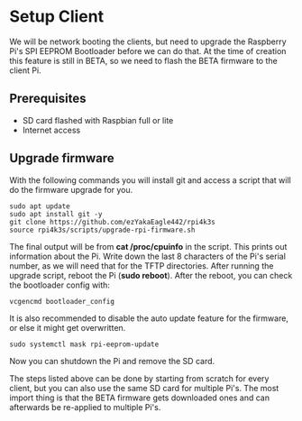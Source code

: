 # Setup Client
We will be network booting the clients, but need to upgrade the Raspberry Pi's SPI EEPROM Bootloader before we can do that. At the time of creation	this feature is still in BETA, so we need to flash the BETA firmware to the client Pi. 

## Prerequisites 
- SD card flashed with Raspbian full or lite
- Internet access 

## Upgrade firmware
With the following commands you will install git and access a script that will do the firmware upgrade for you. 
```
sudo apt update
sudo apt install git -y
git clone https://github.com/ezYakaEagle442/rpi4k3s
source rpi4k3s/scripts/upgrade-rpi-firmware.sh
```
The final output will be from **cat /proc/cpuinfo** in the script. This prints out information about the Pi. Write down the last 8 characters of the Pi's serial number, as we will need that for the TFTP directories. 
After running the upgrade script, reboot the Pi (**sudo reboot**). After the reboot, you can check the bootloader config with: 
```
vcgencmd bootloader_config
```
It is also recommended to disable the auto update feature for the firmware, or else it might get overwritten. 
```
sudo systemctl mask rpi-eeprom-update
```
Now you can shutdown the Pi and remove the SD card.  

The steps listed above can be done by starting from scratch for every client, but you can also use the same SD card for multiple Pi's. The most import thing is that the BETA firmware gets downloaded ones and can afterwards be re-applied to multiple Pi's.
